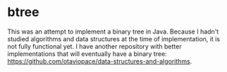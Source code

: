 # btree

This was an attempt to implement a binary tree in Java. Because I hadn't studied algorithms and data structures at the time of implementation,
it is not fully functional yet. I have another repository with better implementations that will eventually have a binary tree:
https://github.com/otaviopace/data-structures-and-algorithms.
